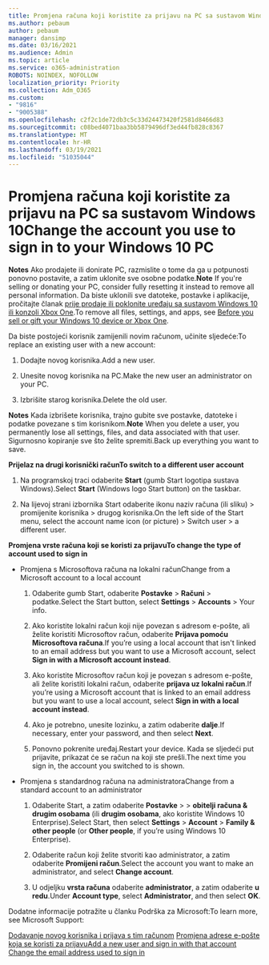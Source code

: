 ```yaml
---
title: Promjena računa koji koristite za prijavu na PC sa sustavom Windows 10
ms.author: pebaum
author: pebaum
manager: dansimp
ms.date: 03/16/2021
ms.audience: Admin
ms.topic: article
ms.service: o365-administration
ROBOTS: NOINDEX, NOFOLLOW
localization_priority: Priority
ms.collection: Adm_O365
ms.custom:
- "9816"
- "9005388"
ms.openlocfilehash: c2f2c1de72db3c5c33d24473420f2581d8466d83
ms.sourcegitcommit: c08bed4071baa3bb5879496df3ed44fb828c8367
ms.translationtype: MT
ms.contentlocale: hr-HR
ms.lasthandoff: 03/19/2021
ms.locfileid: "51035044"
---
```

# <a name="change-the-account-you-use-to-sign-in-to-your-windows-10-pc"></a><span data-ttu-id="c2fc6-102">Promjena računa koji koristite za prijavu na PC sa sustavom Windows 10</span><span class="sxs-lookup"><span data-stu-id="c2fc6-102">Change the account you use to sign in to your Windows 10 PC</span></span>

<span data-ttu-id="c2fc6-103">**Notes** Ako prodajete ili donirate PC, razmislite o tome da ga u potpunosti ponovno postavite, a zatim uklonite sve osobne podatke.</span><span class="sxs-lookup"><span data-stu-id="c2fc6-103">**Note** If you're selling or donating your PC, consider fully resetting it instead to remove all personal information.</span></span> <span data-ttu-id="c2fc6-104">Da biste uklonili sve datoteke, postavke i aplikacije, pročitajte članak [prije prodaje ili poklonite uređaju sa sustavom Windows 10 ili konzoli Xbox One](https://support.microsoft.com/help/10547/microsoft-account-selling-gifting-windows-10-device-xbox-one).</span><span class="sxs-lookup"><span data-stu-id="c2fc6-104">To remove all files, settings, and apps, see [Before you sell or gift your Windows 10 device or Xbox One](https://support.microsoft.com/help/10547/microsoft-account-selling-gifting-windows-10-device-xbox-one).</span></span>

<span data-ttu-id="c2fc6-105">Da biste postojeći korisnik zamijenili novim računom, učinite sljedeće:</span><span class="sxs-lookup"><span data-stu-id="c2fc6-105">To replace an existing user with a new account:</span></span>

1. <span data-ttu-id="c2fc6-106">Dodajte novog korisnika.</span><span class="sxs-lookup"><span data-stu-id="c2fc6-106">Add a new user.</span></span>

1. <span data-ttu-id="c2fc6-107">Unesite novog korisnika na PC.</span><span class="sxs-lookup"><span data-stu-id="c2fc6-107">Make the new user an administrator on your PC.</span></span>

1. <span data-ttu-id="c2fc6-108">Izbrišite starog korisnika.</span><span class="sxs-lookup"><span data-stu-id="c2fc6-108">Delete the old user.</span></span>

<span data-ttu-id="c2fc6-109">**Notes** Kada izbrišete korisnika, trajno gubite sve postavke, datoteke i podatke povezane s tim korisnikom.</span><span class="sxs-lookup"><span data-stu-id="c2fc6-109">**Note** When you delete a user, you permanently lose all settings, files, and data associated with that user.</span></span> <span data-ttu-id="c2fc6-110">Sigurnosno kopiranje sve što želite spremiti.</span><span class="sxs-lookup"><span data-stu-id="c2fc6-110">Back up everything you want to save.</span></span>

<span data-ttu-id="c2fc6-111">**Prijelaz na drugi korisnički račun**</span><span class="sxs-lookup"><span data-stu-id="c2fc6-111">**To switch to a different user account**</span></span>

1. <span data-ttu-id="c2fc6-112">Na programskoj traci odaberite **Start** (gumb Start logotipa sustava Windows).</span><span class="sxs-lookup"><span data-stu-id="c2fc6-112">Select **Start** (Windows logo Start button) on the taskbar.</span></span> 

1. <span data-ttu-id="c2fc6-113">Na lijevoj strani izbornika Start odaberite ikonu naziv računa (ili sliku) > promijenite korisnika > drugog korisnika.</span><span class="sxs-lookup"><span data-stu-id="c2fc6-113">On the left side of the Start menu, select the account name icon (or picture) > Switch user > a different user.</span></span>

<span data-ttu-id="c2fc6-114">**Promjena vrste računa koji se koristi za prijavu**</span><span class="sxs-lookup"><span data-stu-id="c2fc6-114">**To change the type of account used to sign in**</span></span>

- <span data-ttu-id="c2fc6-115">Promjena s Microsoftova računa na lokalni račun</span><span class="sxs-lookup"><span data-stu-id="c2fc6-115">Change from a Microsoft account to a local account</span></span>

    1. <span data-ttu-id="c2fc6-116">Odaberite gumb Start, odaberite **Postavke**  >  **Računi** > podatke.</span><span class="sxs-lookup"><span data-stu-id="c2fc6-116">Select the Start button, select **Settings** > **Accounts** > Your info.</span></span>

    1. <span data-ttu-id="c2fc6-117">Ako koristite lokalni račun koji nije povezan s adresom e-pošte, ali želite koristiti Microsoftov račun, odaberite **Prijava pomoću Microsoftova računa**.</span><span class="sxs-lookup"><span data-stu-id="c2fc6-117">If you’re using a local account that isn't linked to an email address but you want to use a Microsoft account, select **Sign in with a Microsoft account instead**.</span></span>

    1. <span data-ttu-id="c2fc6-118">Ako koristite Microsoftov račun koji je povezan s adresom e-pošte, ali želite koristiti lokalni račun, odaberite **prijava uz lokalni račun**.</span><span class="sxs-lookup"><span data-stu-id="c2fc6-118">If you’re using a Microsoft account that is linked to an email address but you want to use a local account, select **Sign in with a local account instead**.</span></span>

    1. <span data-ttu-id="c2fc6-119">Ako je potrebno, unesite lozinku, a zatim odaberite **dalje**.</span><span class="sxs-lookup"><span data-stu-id="c2fc6-119">If necessary, enter your password, and then select **Next**.</span></span>

    1. <span data-ttu-id="c2fc6-120">Ponovno pokrenite uređaj.</span><span class="sxs-lookup"><span data-stu-id="c2fc6-120">Restart your device.</span></span> <span data-ttu-id="c2fc6-121">Kada se sljedeći put prijavite, prikazat će se račun na koji ste prešli.</span><span class="sxs-lookup"><span data-stu-id="c2fc6-121">The next time you sign in, the account you switched to is shown.</span></span>

- <span data-ttu-id="c2fc6-122">Promjena s standardnog računa na administratora</span><span class="sxs-lookup"><span data-stu-id="c2fc6-122">Change from a standard account to an administrator</span></span>

    1. <span data-ttu-id="c2fc6-123">Odaberite Start, a zatim odaberite **Postavke**  >    >  **obitelji računa & drugim osobama** (ili **drugim osobama**, ako koristite Windows 10 Enterprise).</span><span class="sxs-lookup"><span data-stu-id="c2fc6-123">Select Start, then select **Settings** > **Account** > **Family & other people** (or **Other people**, if you’re using Windows 10 Enterprise).</span></span>

    1. <span data-ttu-id="c2fc6-124">Odaberite račun koji želite stvoriti kao administrator, a zatim odaberite **Promijeni račun**.</span><span class="sxs-lookup"><span data-stu-id="c2fc6-124">Select the account you want to make an administrator, and select **Change account**.</span></span>

    1. <span data-ttu-id="c2fc6-125">U odjeljku **vrsta računa** odaberite **administrator**, a zatim odaberite **u redu**.</span><span class="sxs-lookup"><span data-stu-id="c2fc6-125">Under **Account type**, select **Administrator**, and then select **OK**.</span></span>

<span data-ttu-id="c2fc6-126">Dodatne informacije potražite u članku Podrška za Microsoft:</span><span class="sxs-lookup"><span data-stu-id="c2fc6-126">To learn more, see Microsoft Support:</span></span>

<span data-ttu-id="c2fc6-127">[Dodavanje novog korisnika i prijava s tim računom](https://support.microsoft.com/windows/add-or-remove-accounts-on-your-pc-104dc19f-6430-4b49-6a2b-e4dbd1dcdf32) 
 [Promjena adrese e-pošte koja se koristi za prijavu](https://support.microsoft.com/account-billing/change-the-email-address-or-phone-number-for-your-microsoft-account-761a662d-8032-88f4-03f3-c9ba8ba0e00b)</span><span class="sxs-lookup"><span data-stu-id="c2fc6-127">[Add a new user and sign in with that account](https://support.microsoft.com/windows/add-or-remove-accounts-on-your-pc-104dc19f-6430-4b49-6a2b-e4dbd1dcdf32)
[Change the email address used to sign in](https://support.microsoft.com/account-billing/change-the-email-address-or-phone-number-for-your-microsoft-account-761a662d-8032-88f4-03f3-c9ba8ba0e00b)</span></span>
